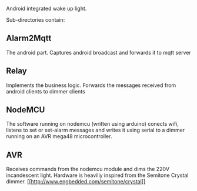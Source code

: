 Android integrated wake up light.

Sub-directories contain:

## Alarm2Mqtt
The android part. Captures android broadcast and forwards it to mqtt server

## Relay
Implements the business logic. Forwards the messages received from android
clients to dimmer clients

## NodeMCU
The software running on nodemcu (written using arduino) conects wifi,
listens to set or set-alarm messages and writes it using serial to a
dimmer running on an AVR mega48 microcontroller.

## AVR
Receives commands from the nodemcu module and dims the 220V incandescent light.
Hardware is heaviliy inspired from the Semitone Crystal dimmer.
[[http://www.engbedded.com/semitone/crystal]]
